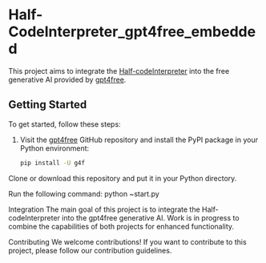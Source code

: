 # Half-CodeInterpreter_gpt4free_embedded

This project aims to integrate the [Half-codeInterpreter](https://github.com/jackfood/Half-codeInterpreter) into the free generative AI provided by [gpt4free](https://github.com/xtekky/gpt4free).

## Getting Started

To get started, follow these steps:

1. Visit the [gpt4free](https://github.com/xtekky/gpt4free) GitHub repository and install the PyPI package in your Python environment:

   ```bash
   pip install -U g4f
   
Clone or download this repository and put it in your Python directory.

Run the following command:
python ~start.py

Integration
The main goal of this project is to integrate the Half-codeInterpreter into the gpt4free generative AI. Work is in progress to combine the capabilities of both projects for enhanced functionality.

Contributing
We welcome contributions! If you want to contribute to this project, please follow our contribution guidelines.

